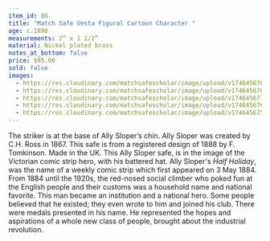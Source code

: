 ```yaml
---
item_id: 86
title: "Match Safe Vesta Figural Cartoon Character "
age: c.1890
measurements: 2” x 1 1/2”
material: Nickel plated brass
notes_at_bottom: false
price: $95.00
sold: false
images:
  - https://res.cloudinary.com/matchsafescholar/image/upload/v1746456764/ally1.2.jpg
  - https://res.cloudinary.com/matchsafescholar/image/upload/v1746456767/Ally1.3.jpg
  - https://res.cloudinary.com/matchsafescholar/image/upload/v1746456770/Ally1.4.jpg
  - https://res.cloudinary.com/matchsafescholar/image/upload/v1746456762/ally1.1.jpg
  - https://res.cloudinary.com/matchsafescholar/image/upload/v1746456758/Ally_striker.jpg
---
```

The striker is at the base of Ally Sloper’s chin. Ally Sloper was created by C.H.
Ross in 1867. This safe is from a registered design of 1888 by F. Tomkinson. Made in
the UK.
This Ally Sloper safe, is in the image of the Victorian comic strip hero, with his battered
hat. Ally Sloper's *Half Holiday*, was the name of a weekly comic strip which first
appeared on 3 May 1884. From 1884 until the 1920s, the red-nosed social climber who
poked fun at the English people and their customs was a household name and national
favorite. This man became an institution and a national hero. Some people believed that he
existed; they even wrote to him and joined his club. There were medals presented in his
name. He represented the hopes and aspirations of a whole new class of people, brought
about the industrial revolution.